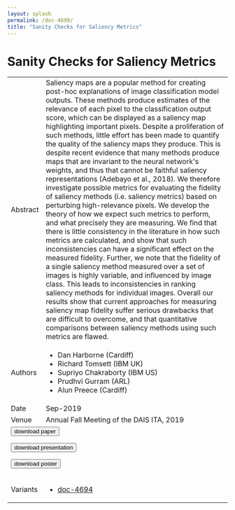 ```yaml
---
layout: splash
permalink: /doc-4699/
title: "Sanity Checks for Saliency Metrics"
---
```


# Sanity Checks for Saliency Metrics

<table>
    <tbody>
    <tr>
        <td>Abstract</td>
        <td>Saliency maps are a popular method for creating post-hoc explanations of image classification model outputs. These methods produce estimates of the relevance of each pixel to the classification output score, which can be displayed as a saliency map highlighting important pixels. Despite a proliferation of such methods, little effort has been made to quantify the quality of the saliency maps they produce. This is despite recent evidence that many methods produce maps that are invariant to the neural network's weights, and thus that cannot be faithful saliency representations (Adebayo et al., 2018). We therefore investigate possible metrics for evaluating the fidelity of saliency methods (i.e. saliency metrics) based on perturbing high-relevance pixels. We develop the theory of how we expect such metrics to perform, and what precisely they are measuring. We find that there is little consistency in the literature in how such metrics are calculated, and show that such inconsistencies can have a significant effect on the measured fidelity. Further, we note that the fidelity of a single saliency method measured over a set of images is highly variable, and influenced by image class. This leads to inconsistencies in ranking saliency methods for individual images. Overall our results show that current approaches for measuring saliency map fidelity suffer serious drawbacks that are difficult to overcome, and that quantitative comparisons between saliency methods using such metrics are flawed.</td>
    </tr>
    <tr>
        <td>Authors</td>
        <td>
            <ul>
                <li>Dan Harborne (Cardiff)</li>
                <li>Richard Tomsett (IBM UK)</li>
                <li>Supriyo Chakraborty (IBM US)</li>
                <li>Prudhvi Gurram (ARL)</li>
                <li>Alun Preece (Cardiff)</li>
            </ul>
        </td>
    </tr>
    <tr>
        <td>Date</td>
        <td>Sep-2019</td>
    </tr>
    <tr>
        <td>Venue</td>
        <td>Annual Fall Meeting of the DAIS ITA, 2019</td>
    </tr>
        <tr>
            <td colspan="2">
                <form method="get" action="https://dais-ita.org/sites/default/files/4012.pdf">
                    <button type="submit">download paper</button>
                </form>
                <form method="get" action="https://dais-ita.org/sites/default/files/4012_slides.pdf">
                    <button type="submit">download presentation</button>
                </form>
                <form method="get" action="https://dais-ita.org/sites/default/files/4012_poster.pdf">
                    <button type="submit">download poster</button>
                </form>
            </td>
        </tr>
        <tr>
            <td>Variants</td>
            <td>
                <ul>
                    <li><a href="\doc-4694\">doc-4694</a></li>
                </ul>
            </td>
        </tr>
    </tbody>
</table>
